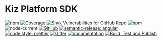 # Kiz Platform SDK

[![npm](https://img.shields.io/npm/v/kiz-sdk)](https://www.npmjs.com/package/kiz-sdk)
[![Coverage](https://raw.githubusercontent.com/RahkarSanat/kiz-sdk-js/main/coverage-badge.svg)](https://htmlpreview.github.io/?https://github.com/RahkarSanat/kiz-sdk-js/blob/main/docs/coverage/lcov-report/index.html)
![Snyk Vulnerabilities for GitHub Repo](https://img.shields.io/snyk/vulnerabilities/github/RahkarSanat/kiz-sdk-js)
![npm](https://img.shields.io/npm/dm/kiz-sdk)
![node-current](https://img.shields.io/node/v/kiz-sdk)
[![GitHub](https://img.shields.io/github/license/RahkarSanat/kiz-sdk-js?style=flat)](https://rahkarsanat.github.io/kiz-sdk/)
[![semantic-release: angular](https://img.shields.io/badge/semantic--release-nodejs-e10079?logo=semantic-release)](https://github.com/semantic-release/semantic-release)
[![code style: prettier](https://img.shields.io/badge/code_style-prettier-ff69b4.svg)](https://github.com/prettier/prettier)
[![Gitter](https://badges.gitter.im/npm-kiz-sdk/community.svg)](https://gitter.im/npm-kiz-sdk/community?utm_source=badge&utm_medium=badge&utm_campaign=pr-badge)
[![documentation](https://img.shields.io/badge/documentation-click_to_read-c27cf4)](https://rahkarsanat.github.io/kiz-sdk/)
[![Build, Test and Publish](https://github.com/RahkarSanat/kiz-sdk-js/actions/workflows/npm-ci.yml/badge.svg)](https://github.com/RahkarSanat/kiz-sdk-js/actions/workflows/npm-ci.yml)
